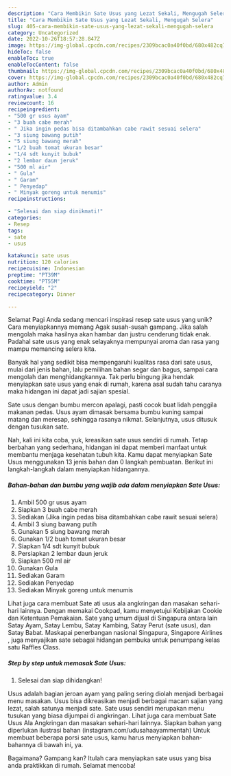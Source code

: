 ```yaml
---
description: "Cara Membikin Sate Usus yang Lezat Sekali, Mengugah Selera"
title: "Cara Membikin Sate Usus yang Lezat Sekali, Mengugah Selera"
slug: 405-cara-membikin-sate-usus-yang-lezat-sekali-mengugah-selera
category: Uncategorized
date: 2022-10-26T18:57:28.847Z
image: https://img-global.cpcdn.com/recipes/2309bcac0a40f0bd/680x482cq70/sate-usus-foto-resep-utama.jpg
hideToc: false
enableToc: true
enableTocContent: false
thumbnail: https://img-global.cpcdn.com/recipes/2309bcac0a40f0bd/680x482cq70/sate-usus-foto-resep-utama.jpg
cover: https://img-global.cpcdn.com/recipes/2309bcac0a40f0bd/680x482cq70/sate-usus-foto-resep-utama.jpg
author: Admin
authorAv: notfound
ratingvalue: 3.4
reviewcount: 16
recipeingredient:
- "500 gr usus ayam"
- "3 buah cabe merah"
- " Jika ingin pedas bisa ditambahkan cabe rawit sesuai selera"
- "3 siung bawang putih"
- "5 siung bawang merah"
- "1/2 buah tomat ukuran besar"
- "1/4 sdt kunyit bubuk"
- "2 lembar daun jeruk"
- "500 ml air"
- " Gula"
- " Garam"
- " Penyedap"
- " Minyak goreng untuk menumis"
recipeinstructions:

- "Selesai dan siap dinikmati!"
categories:
- Resep
tags:
- sate
- usus

katakunci: sate usus 
nutrition: 120 calories
recipecuisine: Indonesian
preptime: "PT39M"
cooktime: "PT55M"
recipeyield: "2"
recipecategory: Dinner

---
```



Selamat Pagi Anda sedang mencari inspirasi resep sate usus yang unik? Cara menyiapkannya memang Agak susah-susah gampang. Jika salah mengolah maka hasilnya akan hambar dan justru cenderung tidak enak. Padahal sate usus yang enak selayaknya mempunyai aroma dan rasa yang mampu memancing selera kita.


Banyak hal yang sedikit bisa mempengaruhi kualitas rasa dari sate usus, mulai dari jenis bahan, lalu pemilihan bahan segar dan bagus, sampai cara mengolah dan menghidangkannya. Tak perlu bingung jika hendak menyiapkan sate usus yang enak di rumah, karena asal sudah tahu caranya maka hidangan ini dapat jadi sajian spesial.

Sate usus dengan bumbu mercon apalagi, pasti cocok buat lidah penggila makanan pedas. Usus ayam dimasak bersama bumbu kuning sampai matang dan meresap, sehingga rasanya nikmat. Selanjutnya, usus ditusuk dengan tusukan sate.


Nah, kali ini kita coba, yuk, kreasikan sate usus sendiri di rumah. Tetap berbahan yang sederhana, hidangan ini dapat memberi manfaat untuk membantu menjaga kesehatan tubuh kita. Kamu dapat menyiapkan Sate Usus menggunakan 13 jenis bahan dan 0 langkah pembuatan. Berikut ini langkah-langkah dalam menyiapkan hidangannya.

<!--inarticleads1-->

##### Bahan-bahan dan bumbu yang wajib ada dalam menyiapkan Sate Usus:

1. Ambil 500 gr usus ayam
1. Siapkan 3 buah cabe merah
1. Sediakan  (Jika ingin pedas bisa ditambahkan cabe rawit sesuai selera)
1. Ambil 3 siung bawang putih
1. Gunakan 5 siung bawang merah
1. Gunakan 1/2 buah tomat ukuran besar
1. Siapkan 1/4 sdt kunyit bubuk
1. Persiapkan 2 lembar daun jeruk
1. Siapkan 500 ml air
1. Gunakan  Gula
1. Sediakan  Garam
1. Sediakan  Penyedap
1. Sediakan  Minyak goreng untuk menumis


Lihat juga cara membuat Sate ati usus ala angkringan dan masakan sehari-hari lainnya. Dengan memakai Cookpad, kamu menyetujui Kebijakan Cookie dan Ketentuan Pemakaian. Sate yang umum dijual di Singapura antara lain Satay Ayam, Satay Lembu, Satay Kambing, Satay Perut (sate usus), dan Satay Babat. Maskapai penerbangan nasional Singapura, Singapore Airlines , juga menyajikan sate sebagai hidangan pembuka untuk penumpang kelas satu Raffles Class. 

<!--inarticleads2-->

##### Step by step untuk memasak Sate Usus:


1. Selesai dan siap dihidangkan!

Usus adalah bagian jeroan ayam yang paling sering diolah menjadi berbagai menu masakan. Usus bisa dikreasikan menjadi berbagai macam sajian yang lezat, salah satunya menjadi sate. Sate usus sendiri merupakan menu tusukan yang biasa dijumpai di angkringan. Lihat juga cara membuat Sate Usus Ala Angkringan dan masakan sehari-hari lainnya. Siapkan bahan yang diperlukan ilustrasi bahan (instagram.com/udusahaayammentah) Untuk membuat beberapa porsi sate usus, kamu harus menyiapkan bahan-bahannya di bawah ini, ya. 

Bagaimana? Gampang kan? Itulah cara menyiapkan sate usus yang bisa anda praktikkan di rumah. Selamat mencoba!
